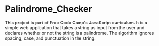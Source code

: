 # Palindrome_Checker

This project is part of Free Code Camp's JavaScript curriculum. It is a simple web application that takes a string as input from the user and declares whether or not the string is a palindrome. The algorithm ignores spacing, case, and punctuation in the string. 
